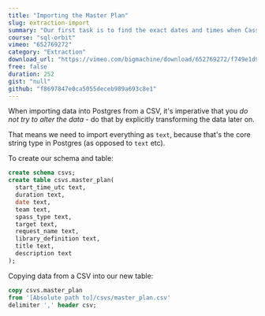 ```yaml
---
title: "Importing the Master Plan"
slug: extraction-import
summary: "Our first task is to find the exact dates and times when Cassini flew by Enceladus and made its measurements. We need to create a time window so we can narrow down the results from the INMS - Cassini's on board Ion Neutral Mass Spectrometer - that's the thing that sniffed space for the chemicals we're looking for. Off we go!"
course: "sql-orbit"
vimeo: "652769272"
category: "Extraction"
download_url: "https://vimeo.com/bigmachine/download/652769272/f749e1d90c"
free: false
duration: 252
gist: "null"
github: "f8697847e0ca5055deceb989a693c8e1"
---
```


When importing data into Postgres from a CSV, it's imperative that you _do not try to alter the data_ - do that by explicitly transforming the data later on.

That means we need to import everything as `text`, because that's the core string type in Postgres (as opposed to `text` etc).

To create our schema and table:

```sql
create schema csvs;
create table csvs.master_plan(
  start_time_utc text,
  duration text,
  date text,
  team text,
  spass_type text,
  target text,
  request_name text,
  library_definition text,
  title text,
  description text
);
```

Copying data from a CSV into our new table:

```sql
copy csvs.master_plan 
from '[Absolute path to]/csvs/master_plan.csv'
delimiter ',' header csv;
```

